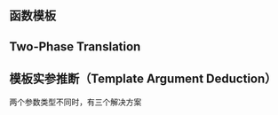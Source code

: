 ## 函数模板

## Two-Phase Translation

## 模板实参推断（Template Argument Deduction）

两个参数类型不同时，有三个解决方案







